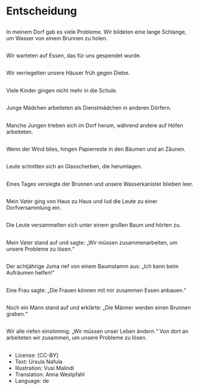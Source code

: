 # Entscheidung

##
In meinem Dorf gab es viele Probleme. Wir bildeten eine lange Schlange, um Wasser von einem Brunnen zu holen.

##
Wir warteten auf Essen, das für uns gespendet wurde.

##
Wir verriegelten unsere Häuser früh gegen Diebe.

##
Viele Kinder gingen nicht mehr in die Schule.

##
Junge Mädchen arbeiteten als Dienstmädchen in anderen Dörfern.

##
Manche Jungen trieben sich im Dorf herum, während andere auf Höfen arbeiteten.

##
Wenn der Wind blies, hingen Papierreste in den Bäumen und an Zäunen.

##
Leute schnitten sich an Glasscherben, die herumlagen.

##
Eines Tages versiegte der Brunnen und unsere Wasserkanister blieben leer.

##
Mein Vater ging von Haus zu Haus und lud die Leute zu einer Dorfversammlung ein.

##
Die Leute versammelten sich unter einem großen Baum und hörten zu.

##
Mein Vater stand auf und sagte: „Wir müssen zusammenarbeiten, um unsere Probleme zu lösen.“

##
Der achtjährige Juma rief von einem Baumstamm aus: „Ich kann beim Aufräumen helfen!“

##
Eine Frau sagte: „Die Frauen können mit mir zusammen Essen anbauen.“

##
Noch ein Mann stand auf und erklärte: „Die Männer werden einen Brunnen graben.“

##
Wir alle riefen einstimmig: „Wir müssen unser Leben ändern.“ Von dort an arbeiteten wir zusammen, um unsere Probleme zu lösen.

##
* License: [CC-BY]
* Text: Ursula Nafula
* Illustration: Vusi Malindi
* Translation: Anna Westpfahl
* Language: de
